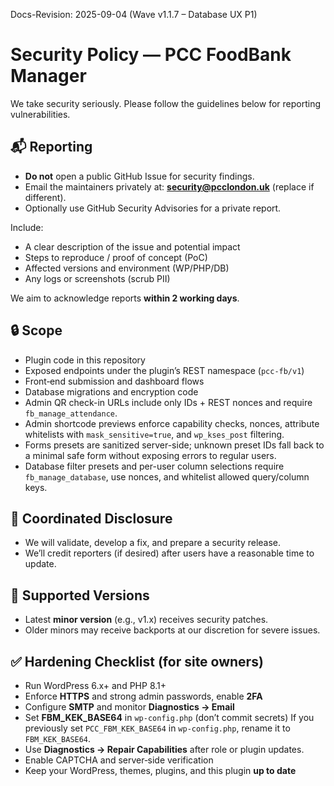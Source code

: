 Docs-Revision: 2025-09-04 (Wave v1.1.7 – Database UX P1)
# Security Policy — PCC FoodBank Manager

We take security seriously. Please follow the guidelines below for reporting vulnerabilities.

## 📬 Reporting
- **Do not** open a public GitHub Issue for security findings.
- Email the maintainers privately at: **security@pcclondon.uk** (replace if different).
- Optionally use GitHub Security Advisories for a private report.

Include:
- A clear description of the issue and potential impact
- Steps to reproduce / proof of concept (PoC)
- Affected versions and environment (WP/PHP/DB)
- Any logs or screenshots (scrub PII)

We aim to acknowledge reports **within 2 working days**.

## 🔒 Scope
- Plugin code in this repository
- Exposed endpoints under the plugin’s REST namespace (`pcc-fb/v1`)
- Front‑end submission and dashboard flows
- Database migrations and encryption code
- Admin QR check-in URLs include only IDs + REST nonces and require `fb_manage_attendance`.
- Admin shortcode previews enforce capability checks, nonces, attribute whitelists with `mask_sensitive=true`, and `wp_kses_post` filtering.
- Forms presets are sanitized server-side; unknown preset IDs fall back to a minimal safe form without exposing errors to regular users.
- Database filter presets and per-user column selections require `fb_manage_database`, use nonces, and whitelist allowed query/column keys.

## 🔁 Coordinated Disclosure
- We will validate, develop a fix, and prepare a security release.
- We’ll credit reporters (if desired) after users have a reasonable time to update.

## 🧰 Supported Versions
- Latest **minor version** (e.g., v1.x) receives security patches.
- Older minors may receive backports at our discretion for severe issues.

## ✅ Hardening Checklist (for site owners)
- Run WordPress 6.x+ and PHP 8.1+
- Enforce **HTTPS** and strong admin passwords, enable **2FA**
- Configure **SMTP** and monitor **Diagnostics → Email**
- Set **FBM_KEK_BASE64** in `wp-config.php` (don’t commit secrets) If you previously set `PCC_FBM_KEK_BASE64` in `wp-config.php`, rename it to `FBM_KEK_BASE64`.
- Use **Diagnostics → Repair Capabilities** after role or plugin updates.
- Enable CAPTCHA and server‑side verification
- Keep your WordPress, themes, plugins, and this plugin **up to date**
